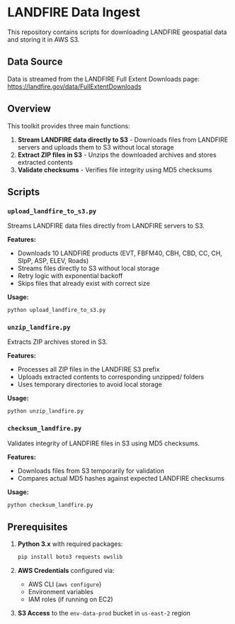 # LANDFIRE Data Ingest

This repository contains scripts for downloading LANDFIRE geospatial data and storing it in AWS S3.

## Data Source

Data is streamed from the LANDFIRE Full Extent Downloads page:
https://landfire.gov/data/FullExtentDownloads

## Overview

This toolkit provides three main functions:

1. **Stream LANDFIRE data directly to S3** - Downloads files from LANDFIRE servers and uploads them to S3 without local storage
2. **Extract ZIP files in S3** - Unzips the downloaded archives and stores extracted contents
3. **Validate checksums** - Verifies file integrity using MD5 checksums

## Scripts

### `upload_landfire_to_s3.py`
Streams LANDFIRE data files directly from LANDFIRE servers to S3.

**Features:**
- Downloads 10 LANDFIRE products (EVT, FBFM40, CBH, CBD, CC, CH, SlpP, ASP, ELEV, Roads)
- Streams files directly to S3 without local storage
- Retry logic with exponential backoff
- Skips files that already exist with correct size

**Usage:**
```bash
python upload_landfire_to_s3.py
```

### `unzip_landfire.py`
Extracts ZIP archives stored in S3.

**Features:**
- Processes all ZIP files in the LANDFIRE S3 prefix
- Uploads extracted contents to corresponding unzipped/ folders
- Uses temporary directories to avoid local storage

**Usage:**
```bash
python unzip_landfire.py
```

### `checksum_landfire.py`
Validates integrity of LANDFIRE files in S3 using MD5 checksums.

**Features:**
- Downloads files from S3 temporarily for validation
- Compares actual MD5 hashes against expected LANDFIRE checksums

**Usage:**
```bash
python checksum_landfire.py
```

## Prerequisites

1. **Python 3.x** with required packages:
   ```bash
   pip install boto3 requests owslib
   ```

2. **AWS Credentials** configured via:
   - AWS CLI (`aws configure`)
   - Environment variables
   - IAM roles (if running on EC2)

3. **S3 Access** to the `env-data-prod` bucket in `us-east-2` region
